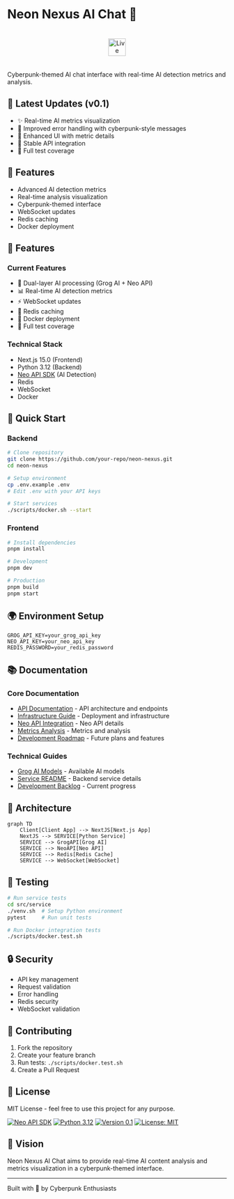 # Neon Nexus AI Chat 🤖

<div align="center">

<a href="https://web.89281112.xyz/project9/" target="_blank">
  <img src="https://img.shields.io/badge/LIVE-DEMO-blue?style=for-the-badge&logo=vercel&labelColor=000000&color=3178C6" alt="Live Demo" style="height: 40px; margin: 20px 0;" />
</a>

</div>

Cyberpunk-themed AI chat interface with real-time AI detection metrics and analysis.

## 🌟 Latest Updates (v0.1)
- ✨ Real-time AI metrics visualization
- 🔄 Improved error handling with cyberpunk-style messages
- 🎨 Enhanced UI with metric details
- 🚀 Stable API integration
- 🧪 Full test coverage

## 🤖 Features
- Advanced AI detection metrics
- Real-time analysis visualization
- Cyberpunk-themed interface
- WebSocket updates
- Redis caching
- Docker deployment

## 🌟 Features

### Current Features
- 🤖 Dual-layer AI processing (Grog AI + Neo API)
- 📊 Real-time AI detection metrics
- ⚡ WebSocket updates
- 💾 Redis caching
- 🐳 Docker deployment
- 🧪 Full test coverage

### Technical Stack
- Next.js 15.0 (Frontend)
- Python 3.12 (Backend)
- [Neo API SDK](https://pypi.org/project/neoapi-sdk/) (AI Detection)
- Redis
- WebSocket
- Docker

## 🚀 Quick Start

### Backend
```bash
# Clone repository
git clone https://github.com/your-repo/neon-nexus.git
cd neon-nexus

# Setup environment
cp .env.example .env
# Edit .env with your API keys

# Start services
./scripts/docker.sh --start
```

### Frontend
```bash
# Install dependencies
pnpm install

# Development
pnpm dev

# Production
pnpm build
pnpm start
```

## 🌍 Environment Setup

```env
GROG_API_KEY=your_grog_api_key
NEO_API_KEY=your_neo_api_key
REDIS_PASSWORD=your_redis_password
```

## 📚 Documentation

### Core Documentation
- [API Documentation](./docs/API.md) - API architecture and endpoints
- [Infrastructure Guide](./docs/INFRASTRUCTURE.md) - Deployment and infrastructure
- [Neo API Integration](./docs/NEO_API_INTEGRATION.md) - Neo API details
- [Metrics Analysis](./docs/METRICS_ANALYSIS.md) - Metrics and analysis
- [Development Roadmap](./docs/ROADMAP.md) - Future plans and features

### Technical Guides
- [Grog AI Models](./docs/GROG.md) - Available AI models
- [Service README](./src/service/README.md) - Backend service details
- [Development Backlog](./src/BACKLOG.md) - Current progress

## 🔄 Architecture

```mermaid
graph TD
    Client[Client App] --> NextJS[Next.js App]
    NextJS --> SERVICE[Python Service]
    SERVICE --> GrogAPI[Grog AI]
    SERVICE --> NeoAPI[Neo API]
    SERVICE --> Redis[Redis Cache]
    SERVICE --> WebSocket[WebSocket]
```

## 🧪 Testing

```bash
# Run service tests
cd src/service
./venv.sh  # Setup Python environment
pytest     # Run unit tests

# Run Docker integration tests
./scripts/docker.test.sh
```

## 🔒 Security

- API key management
- Request validation
- Error handling
- Redis security
- WebSocket validation

## 🤝 Contributing

1. Fork the repository
2. Create your feature branch
3. Run tests: `./scripts/docker.test.sh`
4. Create a Pull Request

## 📜 License

MIT License - feel free to use this project for any purpose.

[![Neo API SDK](https://img.shields.io/badge/Neo%20API-SDK-blue)](https://pypi.org/project/neoapi-sdk/)
[![Python 3.12](https://img.shields.io/badge/python-3.12-blue.svg)](https://www.python.org/downloads/release/python-3120/)
[![Version 0.1](https://img.shields.io/badge/version-0.1-green.svg)](https://github.com/your-repo/neon-nexus)
[![License: MIT](https://img.shields.io/badge/License-MIT-yellow.svg)](https://opensource.org/licenses/MIT)

## 🔮 Vision

Neon Nexus AI Chat aims to provide real-time AI content analysis and metrics visualization in a cyberpunk-themed interface.

---
Built with 💚 by Cyberpunk Enthusiasts
